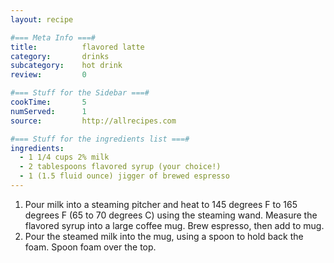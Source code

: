 ```yaml
---
layout: recipe

#=== Meta Info ===#
title: 			flavored latte
category:		drinks
subcategory:	hot drink
review:			0

#=== Stuff for the Sidebar ===#
cookTime:		5
numServed:		1
source:			http://allrecipes.com

#=== Stuff for the ingredients list ===#
ingredients:
  - 1 1/4 cups 2% milk
  - 2 tablespoons flavored syrup (your choice!)
  - 1 (1.5 fluid ounce) jigger of brewed espresso
---
```


1. Pour milk into a steaming pitcher and heat to 145 degrees F to 165 degrees F (65 to 70 degrees C) using the steaming wand. Measure the flavored syrup into a large coffee mug. Brew espresso, then add to mug.
2. Pour the steamed milk into the mug, using a spoon to hold back the foam. Spoon foam over the top.
